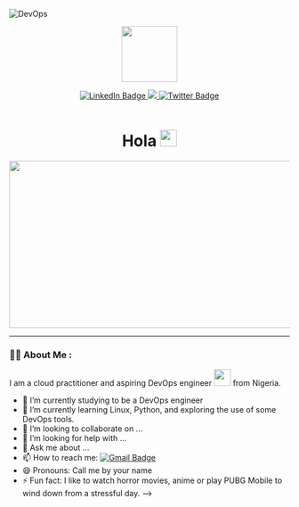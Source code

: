 ![DevOps](https://user-images.githubusercontent.com/105195327/215614313-b999e2f0-a4af-4c05-a1f1-4dd1c3bd3a35.png)   

<p align="center">
  <img width="100" height="100" src="https://media.giphy.com/media/QTfX9Ejfra3ZmNxh6B/giphy.gif">
</p>


<div id="badges">
<p align="center">
  <a href="https://www.linkedin.com/in/jamillah-bello-873851111/">
    <img src="https://img.shields.io/badge/LinkedIn-blue?style=social&logo=linkedin&logoColor=blue" alt="LinkedIn Badge"/>
 </a>  
  <a href="https://jaykaneki.hashnode.dev/">
    <img src="https://img.shields.io/badge/-hashnode-blue?logo=hashnode&logoColor=blue&style=social"/> 
  </a>
  <a href="https://twitter.com/StrangeHooligan">
    <img src="https://img.shields.io/badge/Twitter-blue?style=social&logo=twitter&logoColor=blue" alt="Twitter Badge"/>
  </a>
  </p>
</div>


<img src="https://komarev.com/ghpvc/?username=StrangeJay&style=flat-square&color=blue" alt=""/>


<div align="center">
<h1>
  Hola 
  <img src="https://media.giphy.com/media/hvRJCLFzcasrR4ia7z/giphy.gif" width="30px"/>
</h1>
</div>


<div align="center">
  <img src="https://media.giphy.com/media/L1R1tvI9svkIWwpVYr/giphy.gif" width="600" height="300"/>
</div>


---

### :woman_technologist: About Me : 
I am a cloud practitioner and aspiring DevOps engineer <img src="https://media.giphy.com/media/WUlplcMpOCEmTGBtBW/giphy.gif" width="30"> from Nigeria.


- 🔭 I’m currently studying to be a DevOps engineer
- 🌱 I’m currently learning Linux, Python, and exploring the use of some DevOps tools.
- 👯 I’m looking to collaborate on ...
- 🤔 I’m looking for help with ...
- 💬 Ask me about ...
- 📫 How to reach me: [![Gmail Badge](https://img.shields.io/badge/Gmail-D14836?style=social&logo=gmail&logoColor=red)](jaybills369@gmail.com)
- 😄 Pronouns: Call me by your name
- ⚡ Fun fact: I like to watch horror movies, anime or play PUBG Mobile to wind down from a stressful day.
-->
